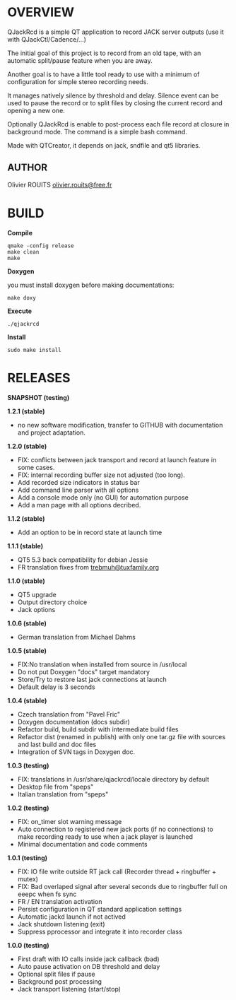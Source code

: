 # OVERVIEW

QJackRcd is a simple QT application to record JACK server outputs (use it with QJackCtl/Cadence/...)

The initial goal of this project is to record from an old tape,
with an automatic split/pause feature when you are away.

Another goal is to have a little tool ready to use with a minimum of configuration for simple stereo recording needs.

It manages natively silence by threshold and delay.
Silence event can be used to pause the record or to split files by closing the current record and opening a new one.

Optionally QJackRcd is enable to post-process each file record at closure in background mode.
The command is a simple bash command.

Made with QTCreator, it depends on jack, sndfile and qt5 libraries.

## AUTHOR

Olivier ROUITS <olivier.rouits@free.fr>

# BUILD

**Compile**

```
qmake -config release
make clean
make
```

**Doxygen**

you must install doxygen before making documentations:

```
make doxy
```

**Execute**

```
./qjackrcd
```


**Install**

```
sudo make install
```

# RELEASES

**SNAPSHOT (testing)**

**1.2.1 (stable)**
* no new software modification, transfer to GITHUB with documentation and project adaptation.

**1.2.0 (stable)**
* FIX: conflicts between jack transport and record at launch feature in some cases.
* FIX: internal recording buffer size not adjusted (too long).
* Add recorded size indicators in status bar
* Add command line parser with all options
* Add a console mode only (no GUI) for automation purpose
* Add a man page with all options decribed.

**1.1.2 (stable)**
* Add an option to be in record state at launch time

**1.1.1 (stable)**
* QT5 5.3 back compatibility for debian Jessie
* FR translation fixes from trebmuh@tuxfamily.org

**1.1.0 (stable)**
* QT5 upgrade
* Output directory choice
* Jack options

**1.0.6 (stable)**
* German translation from Michael Dahms

**1.0.5 (stable)**
* FIX:No translation when installed from source in /usr/local
* Do not put Doxygen "docs" target mandatory
* Store/Try to restore last jack connections at launch
* Default delay is 3 seconds

**1.0.4 (stable)**
* Czech translation from "Pavel Fric"
* Doxygen documentation (docs subdir)
* Refactor build, build subdir with intermediate build files
* Refactor dist (renamed in publish) with only one tar.gz file with sources and last build and doc files
* Integration of SVN tags in Doxygen doc.

**1.0.3 (testing)**
* FIX: translations in /usr/share/qjackrcd/locale directory by default
* Desktop file from "speps"
* Italian translation from "speps"

**1.0.2 (testing)**
* FIX: on_timer slot warning message
* Auto connection to registered new jack ports (if no connections) to make recording ready to use when a jack player is launched
* Minimal documentation and code comments

**1.0.1 (testing)**
* FIX: IO file write outside RT jack call (Recorder thread + ringbuffer + mutex)
* FIX: Bad overlaped signal after several seconds due to ringbuffer full on eeepc when fs sync
* FR / EN translation activation
* Persist configuration in QT standard application settings
* Automatic jackd launch if not actived
* Jack shutdown listening (exit)
* Suppress pprocessor and integrate it into recorder class

**1.0.0 (testing)**
* First draft with IO calls inside jack callback (bad)
* Auto pause activation on DB threshold and delay
* Optional split files if pause
* Background post processing
* Jack transport listening (start/stop)
